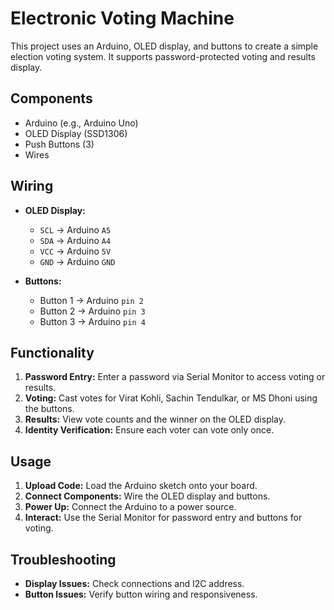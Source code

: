 # Electronic Voting Machine

This project uses an Arduino, OLED display, and buttons to create a simple election voting system. It supports password-protected voting and results display.

## Components

- Arduino (e.g., Arduino Uno)
- OLED Display (SSD1306)
- Push Buttons (3)
- Wires

## Wiring

- **OLED Display:**
  - `SCL` -> Arduino `A5`
  - `SDA` -> Arduino `A4`
  - `VCC` -> Arduino `5V`
  - `GND` -> Arduino `GND`
  
- **Buttons:**
  - Button 1 -> Arduino `pin 2`
  - Button 2 -> Arduino `pin 3`
  - Button 3 -> Arduino `pin 4`

## Functionality

1. **Password Entry:** Enter a password via Serial Monitor to access voting or results.
2. **Voting:** Cast votes for Virat Kohli, Sachin Tendulkar, or MS Dhoni using the buttons.
3. **Results:** View vote counts and the winner on the OLED display.
4. **Identity Verification:** Ensure each voter can vote only once.

## Usage

1. **Upload Code:** Load the Arduino sketch onto your board.
2. **Connect Components:** Wire the OLED display and buttons.
3. **Power Up:** Connect the Arduino to a power source.
4. **Interact:** Use the Serial Monitor for password entry and buttons for voting.

## Troubleshooting

- **Display Issues:** Check connections and I2C address.
- **Button Issues:** Verify button wiring and responsiveness.
